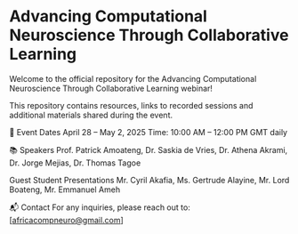 
# Advancing Computational Neuroscience Through Collaborative Learning
Welcome to the official repository for the Advancing Computational Neuroscience Through Collaborative Learning webinar!

This repository contains resources, links to recorded sessions and additional materials shared during the event.

📅 Event Dates
April 28 – May 2, 2025
Time: 10:00 AM – 12:00 PM GMT daily



📚 Speakers
Prof. Patrick Amoateng, Dr. Saskia de Vries, Dr. Athena Akrami, Dr. Jorge Mejias, Dr. Thomas Tagoe

Guest Student Presentations
Mr. Cyril Akafia, Ms. Gertrude Alayine, Mr. Lord Boateng, Mr. Emmanuel Ameh


📬 Contact
For any inquiries, please reach out to:
[africacompneuro@gmail.com]
